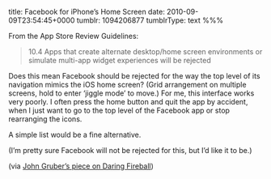 title: Facebook for iPhone’s Home Screen
date: 2010-09-09T23:54:45+0000
tumblr: 1094206877
tumblrType: text
%%%

From the App Store Review Guidelines:

> 10.4 Apps that create alternate desktop/home screen environments or simulate multi-app widget experiences will be rejected

Does this mean Facebook should be rejected for the way the top level of its navigation mimics the iOS home screen? (Grid arrangement on multiple screens, hold to enter ‘jiggle mode’ to move.) For me, this interface works very poorly. I often press the home button and quit the app by accident, when I just want to go to the top level of the Facebook app or stop rearranging the icons. 

A simple list would be a fine alternative. 

(I’m pretty sure Facebook will not be rejected for this, but I’d like it to be.)

(via [John Gruber’s piece on Daring Fireball](http://daringfireball.net/2010/09/app_store_guidelines))
